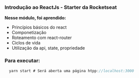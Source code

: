 ### Introdução ao ReactJs - Starter da Rocketseat

<strong>Nesse módulo, foi aprendido:</strong>
<ul>
<li>Princípios básicos do react</li>
<li>Componetização</li>
<li>Roteamento com react-router</li>
<li>Ciclos de vida</li>
<li>Utilização da api, state, propriedade</li>
</ul>

<h3>Para executar:</h3>

```js
  yarn start # Será aberta uma página htpp://localhost:3000
```
